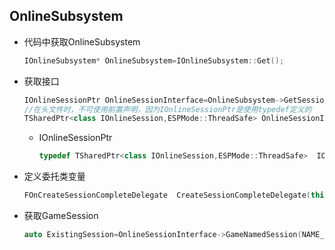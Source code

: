 ## OnlineSubsystem

- 代码中获取OnlineSubsystem

  ```cpp
  IOnlineSubsystem* OnlineSubsystem=IOnlineSubsystem::Get();
  ```

- 获取接口

  ```cpp
  IOnlineSessionPtr OnlineSessionInterface=OnlineSubsystem->GetSessionInterface();
  //在头文件时，不可使用前置声明，因为IOnlineSessionPtr是使用typedef定义的
  TSharedPtr<class IOnlineSession,ESPMode::ThreadSafe> OnlineSessionInterface;
  ```

  - IOnlineSessionPtr

    ```cpp
    typedef TSharedPtr<class IOnlineSession,ESPMode::ThreadSafe>  IOnlineSessionPtr
    ```

- 定义委托类变量

  ```cpp
  FOnCreateSessionCompleteDelegate  CreateSessionCompleteDelegate(this,Function_Address);
  ```

- 获取GameSession

  ```cpp
  auto ExistingSession=OnlineSessionInterface->GameNamedSession(NAME_GameSession);
  ```

  

